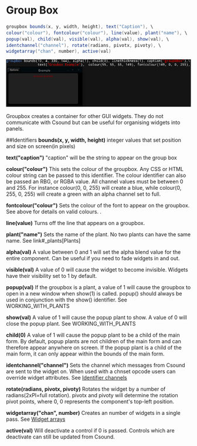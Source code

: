 # Group Box
```csharp
groupbox bounds(x, y, width, height), text("Caption"), \
colour("colour"), fontcolour("colour"), line(value), plant("name"), \
popup(val), child(val), visible(val), alpha(val), show(val), \
identchannel("channel"), rotate(radians, pivotx, pivoty), \
widgetarray("chan", number), active(val)
```
<!--(End of syntax)/-->
![](images/groupBoxExample.png)

Groupbox creates a container for other GUI widgets. They do not communicate with Csound but can be useful for organising widgets into panels.


##Identifiers
**bounds(x, y, width, height)** integer values that set position and size on screen(in pixels)

**text("caption")** "caption" will be the string to appear on the group box

**colour("colour")** This sets the colour of the groupbox. Any CSS or HTML colour string can be passed to this identifier. The colour identifier can also be passed an RBG, or RGBA value. All channel values must be between 0 and 255. For instance colour(0, 0, 255) will create a blue, while colour(0, 255, 0, 255) will create a green with an alpha channel set to full.  

**fontcolour("colour")** Sets the colour of the font to appear on the groupbox. See above for details on valid colours. .

**line(value)** Turns off the line that appears on a groupbox. 

**plant("name")** Sets the name of the plant. No two plants can have the same name. See link#_plants[Plants]

**alpha(val)** A value between 0 and 1 will set the alpha blend value for the entire component. Can be useful if you need to fade widgets in and out. 

**visible(val)** A value of 0 will cause the widget to become invisible. Widgets have their visibility set to 1 by default. 

**popup(val)** If the groupbox is a plant, a value of 1 will cause the groupbox to open in a new window when show(1) is called. popup() should always be used in conjunction with the show() identifier. See WORKING_WITH_PLANTS

**show(val)** A value of 1 will cause the popup plant to show. A value of 0 will close the popup plant. See WORKING_WITH_PLANTS

**child(0)** A value of 1 will cause the popup plant to be a child of the main form. By default, popup plants are not children of the main form and can therefore appear anywhere on screen. If the popup plant is a child of the main form, it can only appear within the bounds of the main form. 

**identchannel("channel")** Sets the channel which messages from Csound are sent to the widget on. When used with a chnset opcode users can override widget attributes. See [Identifier channels](./identchannels.md)  

**rotate(radians, pivotx, pivoty)** Rotates the widget by a number of radians(2xPI=full rotation). pivotx and pivoty will determine the rotation pivot points, where 0, 0 represents the component's top-left position. 

**widgetarray("chan", number)** Creates an number of widgets in a single pass. See [Widget arrays](./widget_arrays.md)

**active(val)** Will deactivate a control if 0 is passed. Controls which are deactivate can still be updated from Csound.
<!--(End of identifiers)/-->